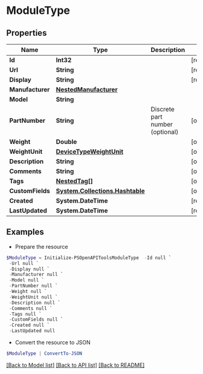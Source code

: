 # ModuleType
## Properties

Name | Type | Description | Notes
------------ | ------------- | ------------- | -------------
**Id** | **Int32** |  | [readonly] 
**Url** | **String** |  | [readonly] 
**Display** | **String** |  | [readonly] 
**Manufacturer** | [**NestedManufacturer**](NestedManufacturer.md) |  | 
**Model** | **String** |  | 
**PartNumber** | **String** | Discrete part number (optional) | [optional] 
**Weight** | **Double** |  | [optional] 
**WeightUnit** | [**DeviceTypeWeightUnit**](DeviceTypeWeightUnit.md) |  | [optional] 
**Description** | **String** |  | [optional] 
**Comments** | **String** |  | [optional] 
**Tags** | [**NestedTag[]**](NestedTag.md) |  | [optional] 
**CustomFields** | [**System.Collections.Hashtable**](AnyType.md) |  | [optional] 
**Created** | **System.DateTime** |  | [readonly] 
**LastUpdated** | **System.DateTime** |  | [readonly] 

## Examples

- Prepare the resource
```powershell
$ModuleType = Initialize-PSOpenAPIToolsModuleType  -Id null `
 -Url null `
 -Display null `
 -Manufacturer null `
 -Model null `
 -PartNumber null `
 -Weight null `
 -WeightUnit null `
 -Description null `
 -Comments null `
 -Tags null `
 -CustomFields null `
 -Created null `
 -LastUpdated null
```

- Convert the resource to JSON
```powershell
$ModuleType | ConvertTo-JSON
```

[[Back to Model list]](../README.md#documentation-for-models) [[Back to API list]](../README.md#documentation-for-api-endpoints) [[Back to README]](../README.md)

